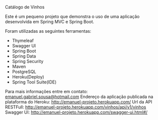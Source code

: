 Catálogo de Vinhos


Este é um pequeno projeto que demonstra o uso de uma aplicação desenvolvida em Spring MVC e Spring Boot.

Foram utilizadas as seguintes ferramentas:

- Thymeleaf
- Swagger UI
- Spring Boot
- Spring Data
- Spring Security
- Maven
- PostgreSQL
- Heroku(Deploy)
- Spring Tool Suite(IDE)

Para mais informações entre em contato: emanuel.gabriel.sousa@hotmail.com
Endereço da aplicação publicada na plataforma do Heroku: http://emanuel-projeto.herokuapp.com/
Url da API RESTFull: http://emanuel-projeto.herokuapp.com/vinhos/api/v1/vinhos 
Swagger UI: http://emanuel-projeto.herokuapp.com/swagger-ui.html#/



